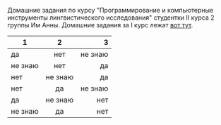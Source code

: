Домашние задания по курсу "Программирование и компьютерные инструменты лингвистического исследования" студентки II курса 2 группы Им Анны.
Домашние задания за I курс лежат [вот тут](https://github.com/KimNamjoon/repmon).

1|2|3
---|:---:|---:
да|нет|не знаю
не знаю|нет|да
нет|не знаю|да
нет|да|не знаю
да|не знаю|нет
не знаю|да|нет
